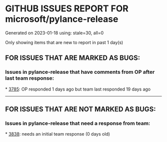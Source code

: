 
# GITHUB ISSUES REPORT FOR microsoft/pylance-release


Generated on 2023-01-18 using: stale=30, all=0


Only showing items that are new to report in past 1 day(s)


## FOR ISSUES THAT ARE MARKED AS BUGS:


### Issues in pylance-release that have comments from OP after last team response:


\* [3785](https://github.com/microsoft/pylance-release/issues/3785 "auto-imports: `Self` type is imported from `typing` module, not `typing_extensions` in Python 3.9"): OP responded 1 days ago but team last responded 19 days ago

---

## FOR ISSUES THAT ARE NOT MARKED AS BUGS:


### Issues in pylance-release that need a response from team:


\* [3838](https://github.com/microsoft/pylance-release/issues/3838 "How to best deal with the inconsistencies between pyright, VS, and VSC?"): needs an initial team response (0 days old)
